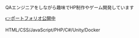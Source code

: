 QAエンジニアをしながら趣味でHP制作やゲーム開発しています


<a href="https://saki1005.github.io/portfolio/">:point_right:ポートフォリオ公開中</a>

HTML/CSS/JavaScript/PHP/C#/Unity/Docker


<!--
**saki1005/saki1005** is a ✨ _special_ ✨ repository because its `README.md` (this file) appears on your GitHub profile.

Here are some ideas to get you started:

- 🔭 I’m currently working on ...
- 🌱 I’m currently learning ...
- 👯 I’m looking to collaborate on ...
- 🤔 I’m looking for help with ...
- 💬 Ask me about ...
- 📫 How to reach me: ...
- 😄 Pronouns: ...
- ⚡ Fun fact: ...
-->
